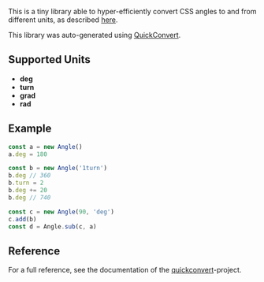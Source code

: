 
This is a tiny library able to hyper-efficiently convert CSS angles to and from
different units, as described
[here](https://developer.mozilla.org/en-US/docs/Web/CSS/angle).

This library was auto-generated using
[QuickConvert](https://github.com/samvv/js-quickconvert).

## Supported Units

 - **deg**
 - **turn**
 - **grad**
 - **rad**

## Example

```js
const a = new Angle()
a.deg = 180

const b = new Angle('1turn')
b.deg // 360
b.turn = 2
b.deg += 20
b.deg // 740

const c = new Angle(90, 'deg')
c.add(b)
const d = Angle.sub(c, a)
```

## Reference

For a full reference, see the documentation of the
[quickconvert](https://github.com/samvv/js-quickconvert)-project.

